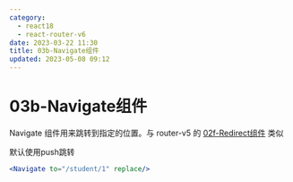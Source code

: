 ```yaml
---
category: 
  - react18
  - react-router-v6
date: 2023-03-22 11:30
title: 03b-Navigate组件
updated: 2023-05-08 09:12
---
```


# 03b-Navigate组件


Navigate 组件用来跳转到指定的位置。与 router-v5 的 [02f-Redirect组件](02f-Redirect组件.md) 类似

默认使用push跳转

```jsx
<Navigate to="/student/1" replace/>
```